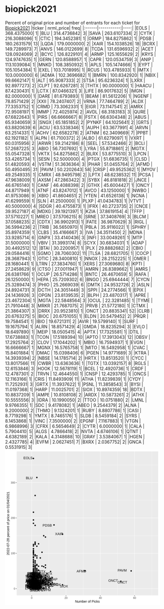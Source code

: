 # biopick2021
Percent of original price and number of entrants for each ticket for [Biopick2021](https://twitter.com/hashtag/Biopick2021)
|ticker |  nrml_price| freq|
|:------|-----------:|----:|
|EOLS   | 368.4375000|    1|
|BLU    | 314.4736842|    3|
|SAVA   | 263.6107334|    2|
|CYTK   | 216.3088096|    1|
|CTIC   | 194.3452381|    1|
|ORMP   | 184.8275862|    1|
|PDSB   | 180.2631579|   13|
|LQDA   | 179.0000000|    2|
|XAIR   | 154.1038526|   18|
|BCRX   | 149.7289973|    7|
|ANVS   | 146.0122699|    8|
|TCDA   | 131.6596932|    2|
|ACET   | 128.0924069|    2|
|BCYC   | 126.8229101|    4|
|ARMP   | 125.1655629|    2|
|KRYS   | 124.9747635|    1|
|GERN   | 120.8588957|    1|
|CAPR   | 120.0534759|    3|
|ANIP   | 113.1039084|    1|
|MNKD   | 108.3850932|    1|
|APLS   | 105.1474666|    1|
|EYPT   | 105.1054384|    1|
|EXEL   | 103.7018995|    1|
|RCUS   | 103.4785933|    1|
|IMTX   | 103.0000000|    6|
|ADMA   | 102.3696682|    1|
|BMRN   | 100.8342920|    1|
|NBIX   |  99.6662147|    1|
|ALT    |  95.9087333|    2|
|STSA   |  95.6236324|    1|
|LXRX   |  92.8977273|    2|
|CLPT   |  92.6267281|    3|
|THTX   |  90.0000000|    1|
|HAACU  |  87.4230431|    1|
|LCTX   |  87.0466321|    3|
|LIFE   |  86.9017632|    5|
|IMGN   |  82.0000000|    1|
|DARE   |  81.6793893|    1|
|BEAM   |  81.5612206|    1|
|NGENF  |  78.8571429|    2|
|XXII   |  78.2407407|    2|
|VRNA   |  77.7464789|    2|
|ALDX   |  77.3353752|    1|
|CRMD   |  73.3062331|    1|
|EIGR   |  73.1147541|    2|
|AMRX   |  72.9508197|    1|
|IMMP   |  72.4025974|    2|
|AVDL   |  68.3183183|    3|
|QURE   |  67.6822643|    1|
|PIRS   |  66.6666667|    8|
|FSTX   |  66.6304348|    2|
|ABUS   |  65.9340659|    3|
|SNGX   |  65.1851852|    2|
|PYNKF  |  64.1025641|    2|
|GRTS   |  63.8820639|    6|
|ACIU   |  63.5338346|    1|
|AUPH   |  63.3677991|    4|
|ARVN   |  63.2514331|    1|
|ACHV   |  62.6582278|    2|
|ATNM   |  62.3409669|    7|
|PPBT   |  62.1921182|    1|
|ALPN   |  61.7100372|    2|
|ALBO   |  61.6279097|    1|
|VXRT   |  60.0315956|    2|
|ARWR   |  59.2142186|    8|
|SEEL   |  57.5342466|    2|
|BCLI   |  57.2687225|    3|
|ABIO   |  56.7307692|    1|
|LYRA   |  55.8718861|    2|
|MGTX   |  55.0547328|    1|
|VKTX   |  54.8275862|    2|
|BLRX   |  53.8775510|    3|
|LPCN   |  53.4265734|    1|
|SESN   |  52.5000000|    4|
|PTGX   |  51.6836735|    1|
|CLSD   |  51.4820593|    4|
|VSTM   |  51.3636364|    3|
|PHAR   |  51.0455764|    2|
|AFMD   |  50.4950495|   31|
|PAVM   |  50.2202643|   58|
|CRSP   |  49.9525362|    1|
|MYOV   |  49.2549335|    1|
|CMRX   |  48.9495798|    2|
|LPTX   |  48.6238532|   11|
|PCSA   |  47.9638009|    1|
|AXSM   |  47.2863422|    3|
|SYBX   |  46.8181818|    2|
|JNCE   |  46.6765140|    1|
|CANF   |  46.4088398|    2|
|GTHX   |  45.6004427|    1|
|ONCY   |  44.8717949|    1|
|ATNF   |  43.8247012|    1|
|AVCO   |  43.1250000|    1|
|NWBO   |  41.9753086|    9|
|XBIO   |  41.8604651|    2|
|YTEN   |  41.6526138|    1|
|NCNA   |  41.6299559|    1|
|SLN    |  41.2500000|    1|
|PLXP   |  41.0434783|    1|
|VTVT   |  40.5000000|    4|
|SDGR   |  40.4755873|    1|
|IFRX   |  40.2723735|    2|
|CNCE   |  39.9527187|    4|
|MDXG   |  39.1921397|    1|
|KZIA   |  37.8619154|    4|
|TFFP   |  37.5710227|    1|
|MREO   |  37.5706215|    8|
|SRNE   |  37.3408769|    3|
|BLCM   |  37.0588235|    2|
|CDTX   |  36.9902913|    1|
|FATE   |  36.9870629|    3|
|RIGL   |  36.5994236|    2|
|TRIB   |  36.5650970|    1|
|PBLA   |  35.9116022|    1|
|SPHRY  |  35.8974359|    1|
|CLBS   |  35.4166667|    3|
|IVA    |  34.3511450|    2|
|MDNA   |  33.9285714|    6|
|GNPX   |  33.4140436|    3|
|INFI   |  33.0049261|    1|
|MTP    |  31.5000000|    1|
|VBIV   |  31.3993174|    8|
|SCYX   |  30.6834031|    1|
|ADAP   |  30.4492512|   12|
|BTAI   |  30.2200957|    1|
|PLX    |  29.8882682|    2|
|CBIO   |  29.0584416|    1|
|SGMO   |  28.7060302|   11|
|TLSA   |  28.6821705|    1|
|COCP   |  28.3687943|    1|
|OTIC   |  28.3400810|    1|
|NNOX   |  28.2152225|    1|
|OMER   |  28.1680441|    1|
|LTRN   |  27.3834760|    1|
|XERS   |  27.3069680|    8|
|KPTI   |  27.2458629|    9|
|CTSO   |  27.0011947|    1|
|AMRN   |  26.8389662|    1|
|AMRS   |  26.6381766|    1|
|OCUP   |  26.5714286|    1|
|BNTC   |  26.4670659|    5|
|RAFA   |  26.1250000|    1|
|HEPA   |  25.7209302|    6|
|BNGO   |  25.6944444|    7|
|CYCN   |  25.3289474|    3|
|PHIO   |  25.2669039|    6|
|DMTK   |  24.9532726|    2|
|ASLN   |  24.8924731|    3|
|DCTH   |  24.3051449|    3|
|SPPI   |  24.2774566|    1|
|EPIX   |  24.1436926|    3|
|OPGN   |  23.8139535|    2|
|BLPH   |  23.4870317|    1|
|APRE   |  23.4672304|    1|
|MGTA   |  22.5848564|    3|
|OCUL   |  22.3281485|    1|
|TYME   |  21.7910448|    3|
|MRKR   |  21.7687075|    2|
|PRVB   |  21.5772180|    1|
|CTMX   |  21.3864307|    3|
|DRRX   |  20.9523810|    1|
|ONCT   |  20.8835341|   52|
|CLRB   |  20.6763275|    5|
|BIOC   |  20.6751055|    1|
|ELDN   |  20.5479452|    2|
|PRQR   |  19.7584541|    1|
|IBIO   |  19.6721311|    2|
|AVIR   |  19.5799140|    1|
|SURF   |  19.1675794|    1|
|ALRN   |  18.8571429|    4|
|GMDA   |  18.8235294|    3|
|EVLO   |  18.6497890|    1|
|MEIP   |  18.0505415|    4|
|APTX   |  17.7325581|    1|
|DTIL   |  17.6738883|    1|
|TCON   |  17.5189394|   10|
|APTO   |  17.3913043|   12|
|OBSV   |  17.2925764|    2|
|CLOV   |  17.1044202|    1|
|MBIO   |  16.7594937|    1|
|EVGN   |  16.6666667|    1|
|MGNX   |  16.5765758|    1|
|MITO   |  16.5492958|    1|
|CVAC   |  15.8401884|    1|
|DMAC   |  15.0398406|    6|
|PGEN   |  14.9771689|    3|
|KTRA   |  14.3939394|    2|
|NBSE   |  14.1785714|    2|
|HRTX   |  13.8513520|    1|
|CYCC   |  13.8017566|   11|
|CWBR   |  13.6363636|    1|
|TGTX   |  13.0392157|    8|
|RGLS   |  12.6153846|    3|
|HOOK   |  12.5678119|    1|
|BCEL   |  12.4920736|    1|
|CRDF   |  12.4787301|    2|
|TRVN   |  12.4644550|    1|
|CNSP   |  12.4293785|    1|
|ONCS   |  12.1163166|    1|
|CRIS   |  11.8493909|   11|
|ATHA   |  11.8239839|    1|
|CYDY   |  11.7252931|    3|
|GRTX   |  11.3937622|    1|
|PSNL   |  11.3858543|    3|
|BYSI   |  11.0197368|    1|
|HARP   |  11.0025701|    2|
|SIOX   |  10.8974359|   18|
|BDTX   |  10.8837209|    1|
|AMPE   |  10.8108108|    2|
|ARDX   |  10.5873261|    2|
|ATHX   |  10.5555556|    3|
|IDRA   |  10.1990050|    2|
|TTOO   |  10.0751880|    2|
|LMNL   |   9.9766355|    1|
|SDC    |   9.4178082|    1|
|ABEO   |   9.2544379|    2|
|ALNA   |   9.2000000|    2|
|THMO   |   9.1324201|    1|
|RUBY   |   8.8807786|    1|
|CASI   |   8.7719298|    1|
|YMTX   |   8.7465176|    1|
|SLDB   |   8.5459184|    2|
|SYRS   |   8.1453868|    1|
|VINC   |   7.3500000|    2|
|EPGNF  |   7.1167883|    1|
|VTGN   |   6.9868996|    3|
|CFRX   |   6.5654649|    2|
|CYTR   |   6.0000000|    1|
|CALA   |   5.7904410|    5|
|ALGS   |   4.7866418|    2|
|NVTA   |   4.6746106|    1|
|QTNT   |   4.6382189|    2|
|KALA   |   4.3148688|   10|
|GRAY   |   3.5384067|    1|
|HGEN   |   2.4327785|    4|
|EVFM   |   2.0627451|    7|
|BXRX   |   2.0367752|    2|
|GNCA   |   0.5531915|    3|
![retvspicks](biopicks.png?raw=true)
